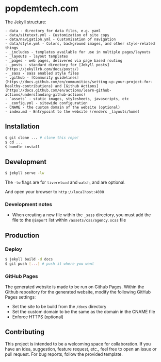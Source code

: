 # popdemtech.com

The Jekyll structure:

```
- data - directory for data files, e.g. yaml
- data/sitetext.yml - Customization of site copy
- data/navigation.yml - Customization of navigation
- data/style.yml - Colors, background images, and other style-related things
- _includes - templates available for use in multiple pages/layouts
- _layouts - layout templates
- _pages - web pages, delivered via page based routing
- _posts - standard directory for [Jekyll posts](https://jekyllrb.com/docs/posts/)
- _sass - sass enabled style files
- .github - [Community guidelines](https://docs.github.com/en/communities/setting-up-your-project-for-healthy-contributions) and [Github Actions](https://docs.github.com/en/actions/learn-github-actions/understanding-github-actions)
- `assets` - static images, stylesheets, javascripts, etc
- _config.yml - sitewide configuration
- CNAME - the custom domain of the website (optional)
- index.md - Entrypoint to the website (renders _layouts/home)
```

## Installation

```bash
$ git clone ... # clone this repo!
$ cd ...
$ bundle install
```

## Development
```bash
$ jekyll serve -lw
```

The `-lw` flags are for `livereload` and `watch`, and are optional.

And open your browser to `http://localhost:4000`

### Development notes

* When creating a new file within the `_sass` directory, you must add the file to the `@import` list within `/assets/css/agency.scss` file

## Production

### Deploy

```bash
$ jekyll build -d docs
$ git push [...] # push it where you want
```

### GitHub Pages

The generated website is made to be run on Github Pages. Within the Github repository for the generated website, modify the following GitHub Pages settings:

* Set the site to be build from the `/docs` directory
* Set the custom domain to be the same as the domain in the CNAME file
* Enforce HTTPS (optional)

## Contributing

This project is intended to be a welcoming space for collaboration. If you have an idea, suggestion, feature request, etc., feel free to open an issue or pull request.
For bug reports, follow the provided template.
